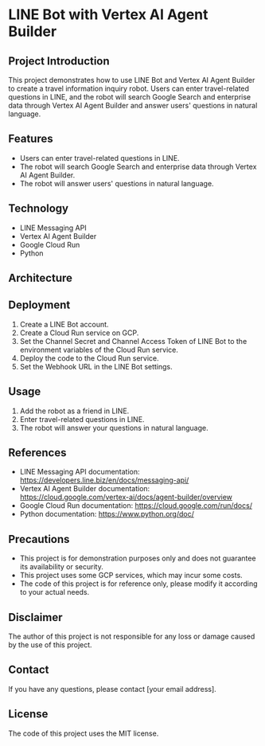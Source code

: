 # LINE Bot with Vertex AI Agent Builder

## Project Introduction
This project demonstrates how to use LINE Bot and Vertex AI Agent Builder to create a travel information inquiry robot. Users can enter travel-related questions in LINE, and the robot will search Google Search and enterprise data through Vertex AI Agent Builder and answer users' questions in natural language.

## Features
* Users can enter travel-related questions in LINE.
* The robot will search Google Search and enterprise data through Vertex AI Agent Builder.
* The robot will answer users' questions in natural language.

## Technology
* LINE Messaging API
* Vertex AI Agent Builder
* Google Cloud Run
* Python

## Architecture


## Deployment
1. Create a LINE Bot account.
2. Create a Cloud Run service on GCP.
3. Set the Channel Secret and Channel Access Token of LINE Bot to the environment variables of the Cloud Run service.
4. Deploy the code to the Cloud Run service.
5. Set the Webhook URL in the LINE Bot settings.

## Usage
1. Add the robot as a friend in LINE.
2. Enter travel-related questions in LINE.
3. The robot will answer your questions in natural language.

## References
* LINE Messaging API documentation: https://developers.line.biz/en/docs/messaging-api/
* Vertex AI Agent Builder documentation: https://cloud.google.com/vertex-ai/docs/agent-builder/overview
* Google Cloud Run documentation: https://cloud.google.com/run/docs/
* Python documentation: https://www.python.org/doc/

## Precautions
* This project is for demonstration purposes only and does not guarantee its availability or security.
* This project uses some GCP services, which may incur some costs.
* The code of this project is for reference only, please modify it according to your actual needs.

## Disclaimer
The author of this project is not responsible for any loss or damage caused by the use of this project.

## Contact
If you have any questions, please contact [your email address].

## License
The code of this project uses the MIT license.
